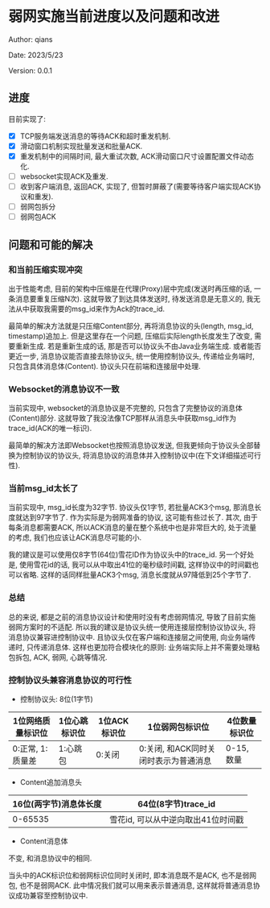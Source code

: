 # 弱网实施当前进度以及问题和改进

Author: qians

Date: 2023/5/23

Version: 0.0.1

## 进度

目前实现了:

- [x] TCP服务端发送消息的等待ACK和超时重发机制.
- [x] 滑动窗口机制实现批量发送和批量ACK.
- [x] 重发机制中的间隔时间, 最大重试次数, ACK滑动窗口尺寸设置配置文件动态化.
- [ ] websocket实现ACK及重发.
- [ ] 收到客户端消息, 返回ACK, 实现了, 但暂时屏蔽了(需要等待客户端实现ACK协议和重发).
- [ ] 弱网包拆分
- [ ] 弱网包ACK

## 问题和可能的解决

### 和当前压缩实现冲突

出于性能考虑, 目前的架构中压缩是在代理(Proxy)层中完成(发送时再压缩的话, 一条消息要重复压缩N次). 这就导致了到达具体发送时, 待发送消息是无意义的, 我无法从中获取我需要的msg_id来作为Ack的trace_id.

最简单的解决方法就是只压缩Content部分, 再将消息协议的头(length, msg_id, timestamp)追加上. 但是这里存在一个问题, 压缩后实际length长度发生了改变, 需要重新生成. 若是重新生成的话, 那是否可以协议头不由Java业务端生成. 或者能否更近一步, 消息协议能否直接去除协议头, 统一使用控制协议头, 传递给业务端时, 只包含具体消息体(Content). 协议头只在前端和连接层中处理.

### Websocket的消息协议不一致

当前实现中, websocket的消息协议是不完整的, 只包含了完整协议的消息体(Content)部分. 这就导致了我没法像TCP那样从消息头中获取msg_id作为trace_id(ACK的唯一标识).

最简单的解决方法即Websocket也按照消息协议发送, 但我更倾向于协议头全部替换为控制协议的协议头, 将消息协议的消息体并入控制协议中(在下文详细描述可行性).

### 当前msg_id太长了

当前实现中, msg_id长度为32字节. 协议头仅1字节, 若批量ACK3个msg, 那消息长度就达到97字节了.
作为实际是为弱网准备的协议, 这可能有些过长了.
其次, 由于每条消息都需要ACK, 所以ACK消息的量在整个系统中也是非常巨大的, 处于流量的考虑, 我们也应该让ACK消息尽可能的小.

我的建议是可以使用仅8字节(64位)雪花ID作为协议头中的trace_id. 另一个好处是, 使用雪花id的话, 我可以从中取出41位的毫秒级时间戳, 这样协议中的时间戳也可以省略. 这样的话同样批量ACK3个msg, 消息长度就从97降低到25个字节了.

### 总结

总的来说, 都是之前的消息协议设计和使用时没有考虑弱网情况, 导致了目前实施弱网方案时的不适配. 所以我的建议是协议头统一使用连接层控制协议协议头, 将消息协议兼容进控制协议中. 且协议头仅在客户端和连接层之间使用, 向业务端传递时, 只传递消息体. 这样也更加符合模块化的原则: 业务端实际上并不需要处理粘包拆包, ACK, 弱网, 心跳等情况.

### 控制协议头兼容消息协议的可行性

- 控制协议头: 8位(1字节)

| 1位网络质量标识位 | 1位心跳标识位 | 1位ACK标识位 | 1位弱网包标识位                       | 4位数量标识位 |
| ----------------- | ------------- | ------------ | ------------------------------------- | ------------- |
| 0:正常, 1:质量差  | 1:心跳包      | 0:关闭       | 0:关闭, 和ACK同时关闭时表示为普通消息 | 0-15, 数量    |

- Content追加消息头

| 16位(两字节)消息体长度 | 64位(8字节)trace_id                |
| ---------------------- | ---------------------------------- |
| 0-65535                | 雪花id, 可以从中逆向取出41位时间戳 |

- Content消息体

不变, 和消息协议中的相同.

当头中的ACK标识位和弱网标识位同时关闭时, 即本消息既不是ACK, 也不是弱网包, 也不是弱网ACK. 此中情况我们就可以用来表示普通消息, 这样就将普通消息协议成功兼容至控制协议中.
